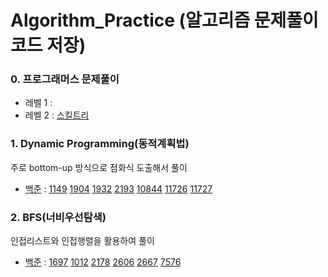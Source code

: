 # Algorithm_Practice (알고리즘 문제풀이 코드 저장)
### 0. 프로그래머스 문제풀이
* 레벨 1 :      
* 레벨 2 : [스킬트리](https://github.com/junu0516/Algorithm_Practice/blob/main/Programmers_Practice/src/level2/SkillTree.java)
### 1. Dynamic Programming(동적계획법)
주로 bottom-up 방식으로 점화식 도출해서 풀이
* [백준](https://github.com/junu0516/Algorithm_Practice/tree/main/Dynamic_Programming/src/baekjoon) : [1149](https://github.com/junu0516/Algorithm_Practice/blob/main/Dynamic_Programming/src/baekjoon/Boj_1149.java) [1904](https://github.com/junu0516/Algorithm_Practice/blob/main/Dynamic_Programming/src/baekjoon/Boj_1904.java) [1932](https://github.com/junu0516/Algorithm_Practice/blob/main/Dynamic_Programming/src/baekjoon/Boj_1932.java) [2193](https://github.com/junu0516/Algorithm_Practice/blob/main/Dynamic_Programming/src/baekjoon/Boj_2193.java) [10844](https://github.com/junu0516/Algorithm_Practice/blob/main/Dynamic_Programming/src/baekjoon/Boj_10844.java) [11726](https://github.com/junu0516/Algorithm_Practice/blob/main/Dynamic_Programming/src/baekjoon/Boj_11726.java) [11727](https://github.com/junu0516/Algorithm_Practice/blob/main/Dynamic_Programming/src/baekjoon/Boj_11727.java)
### 2. BFS(너비우선탐색)
인접리스트와 인접행렬을 활용하여 풀이
* [백준](https://github.com/junu0516/Algorithm_Practice/tree/main/Breadth_First_Search/src/baekjoon) : [1697](https://github.com/junu0516/Algorithm_Practice/blob/main/Breadth_First_Search/src/baekjoon/Boj_1697.java) [1012](https://github.com/junu0516/Algorithm_Practice/blob/main/Breadth_First_Search/src/baekjoon/Boj_1012.java) [2178](https://github.com/junu0516/Algorithm_Practice/blob/main/Breadth_First_Search/src/baekjoon/Boj_2178.java) [2606](https://github.com/junu0516/Algorithm_Practice/blob/main/Breadth_First_Search/src/baekjoon/Boj_2606.java) [2667](https://github.com/junu0516/Algorithm_Practice/blob/main/Breadth_First_Search/src/baekjoon/Boj_2667.java) [7576](https://github.com/junu0516/Algorithm_Practice/blob/main/Breadth_First_Search/src/baekjoon/Boj_7576.java) 
